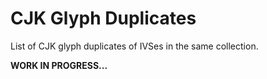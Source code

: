 # CJK Glyph Duplicates

List of CJK glyph duplicates of IVSes in the same collection.

**WORK IN PROGRESS...**

